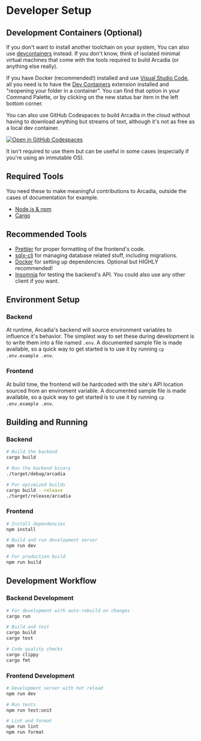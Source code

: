 # Developer Setup

## Development Containers (Optional)

<div class="warning">

If you don't want to install another toolchain on your system, You can also use [devcontainers](https://containers.dev/) instead.
If you don't know, think of isolated minimal virtual machines that come with the tools required to build Arcadia (or anything else really).

If you have Docker (recommended!) installed and use [Visual Studio Code](https://code.visualstudio.com/), all you need is to have the [Dev Containers](https://marketplace.visualstudio.com/items?itemName=ms-vscode-remote.remote-containers) extension installed and "reopening your folder in a container".
You can find that option in your Command Palette, or by clicking on the new status bar item in the left bottom corner.
</div>

You can also use GitHub Codespaces to build Arcadia in the cloud without having to download anything but streams of text, although it's not as free as a local dev container.

[![Open in GitHub Codespaces](https://github.com/codespaces/badge.svg)](https://codespaces.new/Arcadia-Solutions/arcadia?quickstart=1)

It isn't required to use them but can be useful in some cases (especially if you're using an immutable OS).

## Required Tools

You need these to make meaningful contributions to Arcadia, outside the cases of documentation for example.

- [Node.js & npm](https://docs.npmjs.com/downloading-and-installing-node-js-and-npm)
- [Cargo](https://doc.rust-lang.org/cargo/getting-started/installation.html)

## Recommended Tools

- [Prettier](https://prettier.io) for proper formatting of the frontend's code.
- [sqlx-cli](https://github.com/launchbadge/sqlx/blob/main/sqlx-cli/README.md) for managing database related stuff, including migrations.
- [Docker](https://docs.docker.com/desktop/setup/install) for setting up dependencies. Optional but HIGHLY recommended!
- [Insomnia](https://github.com/Kong/insomnia/) for testing the backend's API. You could also use any other client if you want.

## Environment Setup

### Backend

At runtime, Arcadia's backend will source environment variables to influence it's behavior. The simplest way to set these during development is to write them into a file named `.env`. A documented sample file is made available, so a quick way to get started is to use it by running `cp .env.example .env`.

### Frontend

At build time, the frontend will be hardcoded with the site's API location sourced from an enviroment variable. A documented sample file is made available, so a quick way to get started is to use it by running `cp .env.example .env`.

## Building and Running

### Backend

```bash
# Build the backend
cargo build

# Run the backend binary
./target/debug/arcadia

# For optimized builds
cargo build --release
./target/release/arcadia
```

### Frontend

```bash
# Install dependencies
npm install

# Build and run development server
npm run dev

# For production build
npm run build
```

## Development Workflow

### Backend Development

```bash
# For development with auto-rebuild on changes
cargo run

# Build and test
cargo build
cargo test

# Code quality checks
cargo clippy
cargo fmt
```

### Frontend Development

```bash
# Development server with hot reload
npm run dev

# Run tests
npm run test:unit

# Lint and format
npm run lint
npm run format
```
